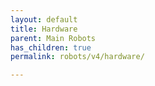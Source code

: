 ```yaml
---
layout: default
title: Hardware
parent: Main Robots
has_children: true
permalink: robots/v4/hardware/

---
```

